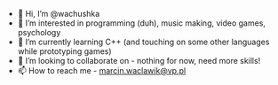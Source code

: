 - 👋 Hi, I’m @wachushka
- 👀 I’m interested in programming (duh), music making, video games, psychology
- 🌱 I’m currently learning C++ (and touching on some other languages while prototyping games)
- 💞️ I’m looking to collaborate on - nothing for now, need more skills!
- 📫 How to reach me - marcin.waclawik@vp.pl

<!---
wachushka/wachushka is a ✨ special ✨ repository because its `README.md` (this file) appears on your GitHub profile.
You can click the Preview link to take a look at your changes.
--->
